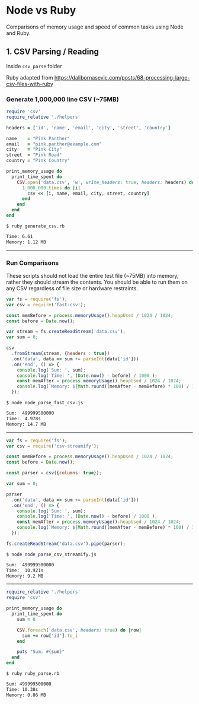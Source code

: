 # Node vs Ruby
Comparisons of memory usage and speed of common tasks using Node and Ruby.

## 1. CSV Parsing / Reading

Inside `csv_parse` folder

Ruby adapted from https://dalibornasevic.com/posts/68-processing-large-csv-files-with-ruby


### Generate 1,000,000 line CSV (~75MB)

```ruby
require 'csv'
require_relative './helpers'

headers = ['id', 'name', 'email', 'city', 'street', 'country']

name    = "Pink Panther"
email   = "pink.panther@example.com"
city    = "Pink City"
street  = "Pink Road"
country = "Pink Country"

print_memory_usage do
  print_time_spent do
    CSV.open('data.csv', 'w', write_headers: true, headers: headers) do |csv|
      1_000_000.times do |i|
        csv << [i, name, email, city, street, country]
      end
    end
  end
end
```

```$ ruby generate_csv.rb```
```bash
Time: 6.61
Memory: 1.12 MB
```

---

### Run Comparisons

These scripts should not load the entire test file (~75MB) into memory, rather they should stream the contents. You should be able to run them on any CSV regardless of file size or hardware restraints.

```javascript
var fs = require('fs');
var csv = require('fast-csv');

const memBefore = process.memoryUsage().heapUsed / 1024 / 1024;
const before = Date.now();

var stream = fs.createReadStream('data.csv');
var sum = 0;

csv
  .fromStream(stream, {headers : true})
  .on('data', data => sum += parseInt(data['id']))
  .on('end', () => {
    console.log('Sum: ', sum);
    console.log('Time: ', (Date.now() - before) / 1000 );
    const memAfter = process.memoryUsage().heapUsed / 1024 / 1024;
    console.log(`Memory: ${Math.round((memAfter - memBefore) * 100) / 100} MB`);
  });

```

```$ node node_parse_fast_csv.js```
```bash
Sum:  499999500000
Time:  4.978s
Memory: 14.7 MB
```

---

```javascript
var fs = require('fs');
var csv = require('csv-streamify');

const memBefore = process.memoryUsage().heapUsed / 1024 / 1024;
const before = Date.now();

const parser = csv({columns: true});

var sum = 0;

parser
  .on('data', data => sum += parseInt(data['id']))
  .on('end', () => {
    console.log('Sum: ', sum);
    console.log('Time: ', (Date.now() - before) / 1000 );
    const memAfter = process.memoryUsage().heapUsed / 1024 / 1024;
    console.log(`Memory: ${Math.round((memAfter - memBefore) * 100) / 100} MB`);
  });

fs.createReadStream('data.csv').pipe(parser);
```

```$ node node_parse_csv_streamify.js```
```bash
Sum:  499999500000
Time:  10.921s
Memory: 9.2 MB
```
---

```ruby
require_relative './helpers'
require 'csv'

print_memory_usage do
  print_time_spent do
    sum = 0

    CSV.foreach('data.csv', headers: true) do |row|
      sum += row['id'].to_i
    end

    puts "Sum: #{sum}"
  end
end
```

```$ ruby ruby_parse.rb```
```bash
Sum: 499999500000
Time: 10.38s
Memory: 0.86 MB
```

<!-- **It's unclear why the Node implementations here use more memory. Note that the entire CSV (75MB) is not loaded into memory. The Ruby script appears more resilient in terms of disc streaming due to the very small size.** -->
